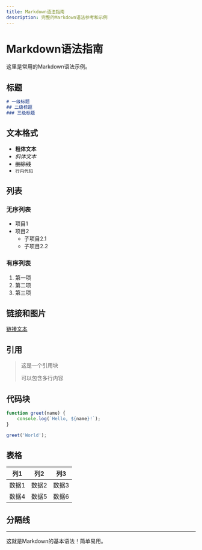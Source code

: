 ```yaml
---
title: Markdown语法指南
description: 完整的Markdown语法参考和示例
---
```


# Markdown语法指南

这里是常用的Markdown语法示例。

## 标题

```markdown
# 一级标题
## 二级标题  
### 三级标题
```

## 文本格式

- **粗体文本**
- *斜体文本*
- ~~删除线~~
- `行内代码`

## 列表

### 无序列表
- 项目1
- 项目2
  - 子项目2.1
  - 子项目2.2

### 有序列表
1. 第一项
2. 第二项
3. 第三项

## 链接和图片

[链接文本](https://example.com)

## 引用

> 这是一个引用块
> 
> 可以包含多行内容

## 代码块

```javascript
function greet(name) {
    console.log(`Hello, ${name}!`);
}

greet('World');
```

## 表格

| 列1 | 列2 | 列3 |
|-----|-----|-----|
| 数据1 | 数据2 | 数据3 |
| 数据4 | 数据5 | 数据6 |

## 分隔线

---

这就是Markdown的基本语法！简单易用。